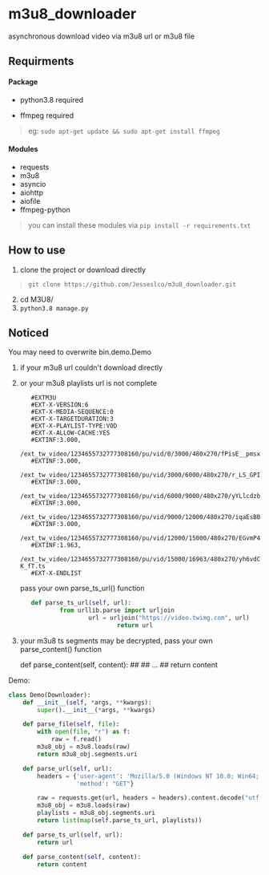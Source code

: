 # m3u8_downloader

asynchronous download video via m3u8 url or m3u8 file

## Requirments

#### Package
* python3.8 required

* ffmpeg required
> eg: `sudo apt-get update && sudo apt-get install ffmpeg` 

#### Modules
* requests
* m3u8
* asyncio
* aiohttp
* aiofile
* ffmpeg-python
> you can install these modules via `pip install -r requirements.txt`

## How to use
1. clone the project or download directly
> `git clone https://github.com/Jesseslco/m3u8_downloader.git`
2. cd M3U8/
3. `python3.8 manage.py`

## Noticed
You may need to overwrite bin.demo.Demo 
   1. if your m3u8 url couldn't download directly

   2. or your m3u8 playlists url is not complete

      ```
         #EXTM3U
         #EXT-X-VERSION:6
         #EXT-X-MEDIA-SEQUENCE:0
         #EXT-X-TARGETDURATION:3
         #EXT-X-PLAYLIST-TYPE:VOD
         #EXT-X-ALLOW-CACHE:YES
         #EXTINF:3.000,
         /ext_tw_video/1234655732777308160/pu/vid/0/3000/480x270/fPisE__pmsx7k4sF.ts
         #EXTINF:3.000,
         /ext_tw_video/1234655732777308160/pu/vid/3000/6000/480x270/r_LS_GPI2BXX39I4.ts
         #EXTINF:3.000,
         /ext_tw_video/1234655732777308160/pu/vid/6000/9000/480x270/yYLlcdzb1XqRXUyc.ts
         #EXTINF:3.000,
         /ext_tw_video/1234655732777308160/pu/vid/9000/12000/480x270/iqaEsBByLBrdZ3IU.ts
         #EXTINF:3.000,
         /ext_tw_video/1234655732777308160/pu/vid/12000/15000/480x270/EGvmP4ThPwelrgHk.ts
         #EXTINF:1.963,
         /ext_tw_video/1234655732777308160/pu/vid/15000/16963/480x270/yh6vdCJRo6N-K_fT.ts
         #EXT-X-ENDLIST
      ```

      pass your own parse_ts_url() function

      ```python
         def parse_ts_url(self, url):
                 from urllib.parse import urljoin
                         url = urljoin("https://video.twimg.com", url)
                                 return url   	
      ```

   3.  your m3u8 ts segments may be decrypted,  pass your own parse_content() function
   
         def parse_content(self, content):
              ##
              ## ...
              ##
            return content


Demo:

```python
class Demo(Downloader):
    def __init__(self, *args, **kwargs):
        super().__init__(*args, **kwargs)

    def parse_file(self, file):
        with open(file, "r") as f:
            raw = f.read()
        m3u8_obj = m3u8.loads(raw)
        return m3u8_obj.segments.uri

    def parse_url(self, url):
        headers = {'user-agent': 'Mozilla/5.0 (Windows NT 10.0; Win64; x64) AppleWebKit/537.36 (KHTML, like Gecko) Chrome/71.0.3578.80 Safari/537.36',
                   'method': "GET"}

        raw = requests.get(url, headers = headers).content.decode("utf-8")
        m3u8_obj = m3u8.loads(raw)
        playlists = m3u8_obj.segments.uri
        return list(map(self.parse_ts_url, playlists))

    def parse_ts_url(self, url):
        return url

    def parse_content(self, content):
        return content
```



